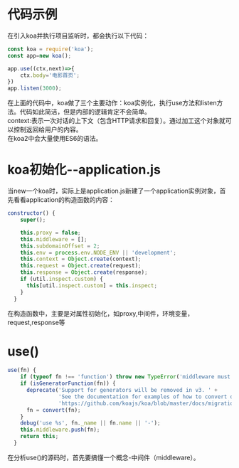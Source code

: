 # 代码示例
在引入koa并执行项目监听时，都会执行以下代码：
```javascript
const koa = require('koa');
const app=new koa();

app.use((ctx,next)=>{
    ctx.body='电影首页';
})
app.listen(3000);
```
在上面的代码中，koa做了三个主要动作：koa实例化，执行use方法和listen方法。代码如此简洁，但是内部的逻辑肯定不会简单。<br/>
context:表示一次对话的上下文（包含HTTP请求和回复）。通过加工这个对象就可以控制返回给用户的内容。<br/>
在koa2中会大量使用ES6的语法。
# koa初始化--application.js
当new一个koa时，实际上是application.js新建了一个application实例对象，首先看看application的构造函数的内容：
```javascript
constructor() {
    super();

    this.proxy = false;
    this.middleware = [];
    this.subdomainOffset = 2;
    this.env = process.env.NODE_ENV || 'development';
    this.context = Object.create(context);
    this.request = Object.create(request);
    this.response = Object.create(response);
    if (util.inspect.custom) {
      this[util.inspect.custom] = this.inspect;
    }
  }
```
在构造函数中，主要是对属性初始化，如proxy,中间件，环境变量，request,response等
# use()
```javascript
use(fn) {
    if (typeof fn !== 'function') throw new TypeError('middleware must be a function!');
    if (isGeneratorFunction(fn)) {
      deprecate('Support for generators will be removed in v3. ' +
                'See the documentation for examples of how to convert old middleware ' +
                'https://github.com/koajs/koa/blob/master/docs/migration.md');
      fn = convert(fn);
    }
    debug('use %s', fn._name || fn.name || '-');
    this.middleware.push(fn);
    return this;
  }
```
在分析use()的源码时，首先要搞懂一个概念-中间件（middleware）。
